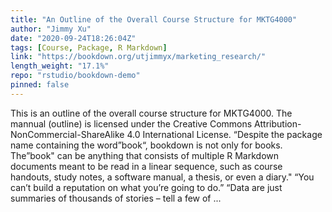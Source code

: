 ```yaml
---
title: "An Outline of the Overall Course Structure for MKTG4000"
author: "Jimmy Xu"
date: "2020-09-24T18:26:04Z"
tags: [Course, Package, R Markdown]
link: "https://bookdown.org/utjimmyx/marketing_research/"
length_weight: "17.1%"
repo: "rstudio/bookdown-demo"
pinned: false
---
```


This is an outline of the overall course structure for MKTG4000. The mannual (outline) is licensed under the Creative Commons Attribution-NonCommercial-ShareAlike 4.0 International License. “Despite the package name containing the word”book“, bookdown is not only for books. The”book" can be anything that consists of multiple R Markdown documents meant to be read in a linear sequence, such as course handouts, study notes, a software manual, a thesis, or even a diary." “You can’t build a reputation on what you’re going to do.” “Data are just summaries of thousands of stories – tell a few of ...
